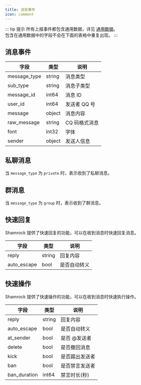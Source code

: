 ```yaml
---
title: 消息事件
icon: comment
---
```


::: tip 提示
所有上报事件都包含通用数据，详见 [通用数据](../general-data.md)。  
包含在通用数据中的字段不会在下面的表格中重复出现。
:::

## 消息事件

| 字段         | 类型   | 说明          |
| ------------ | ------ | ------------- |
| message_type | string | 消息类型      |
| sub_type     | string | 消息子类型    |
| message_id   | int64  | 消息 ID       |
| user_id      | int64  | 发送者 QQ 号  |
| message      | object | 消息内容      |
| raw_message  | string | CQ 码格式消息 |
| font         | int32  | 字体          |
| sender       | object | 发送人信息    |

## 私聊消息

当 `message_type` 为 `private` 时，表示收到了私聊消息。

## 群消息

当 `message_type` 为 `group` 时，表示收到了群消息。

## 快速回复

Shamrock 提供了快速回复的功能，可以在收到消息时快速回复消息。

| 字段        | 类型   | 说明         |
| ----------- | ------ | ------------ |
| reply       | string | 回复内容     |
| auto_escape | bool   | 是否自动转义 |

## 快速操作

Shamrock 提供了快速操作的功能，可以在收到消息时快速执行操作。

| 字段         | 类型   | 说明           |
| ------------ | ------ | -------------- |
| reply        | string | 回复内容       |
| auto_escape  | bool   | 是否自动转义   |
| at_sender    | bool   | 是否 @发送者   |
| delete       | bool   | 是否撤回消息   |
| kick         | bool   | 是否踢出发送者 |
| ban          | bool   | 是否禁言发送者 |
| ban_duration | int64  | 禁言时长(秒)   |
